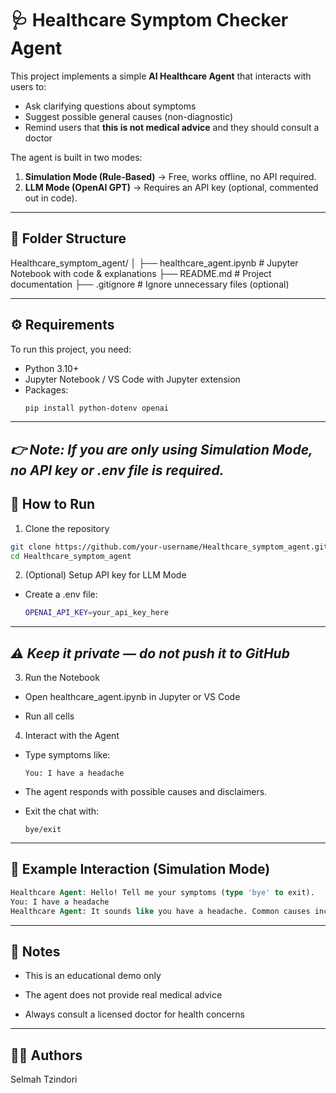 # 🩺 Healthcare Symptom Checker Agent

This project implements a simple **AI Healthcare Agent** that interacts with users to:
- Ask clarifying questions about symptoms
- Suggest possible general causes (non-diagnostic)
- Remind users that **this is not medical advice** and they should consult a doctor

The agent is built in two modes:
1. **Simulation Mode (Rule-Based)** → Free, works offline, no API required.
2. **LLM Mode (OpenAI GPT)** → Requires an API key (optional, commented out in code).

---

## 📂 Folder Structure

Healthcare_symptom_agent/
│
├── healthcare_agent.ipynb # Jupyter Notebook with code & explanations
├── README.md # Project documentation
├── .gitignore # Ignore unnecessary files (optional)


---

## ⚙️ Requirements

To run this project, you need:

- Python 3.10+  
- Jupyter Notebook / VS Code with Jupyter extension  
- Packages:
  ```bash
  pip install python-dotenv openai
  ```

---
***👉 Note: If you are only using Simulation Mode, no API key or .env file is required.***
---

## 🚀 How to Run

1. Clone the repository

  ```bash
  git clone https://github.com/your-username/Healthcare_symptom_agent.git
  cd Healthcare_symptom_agent
  ```

2. (Optional) Setup API key for LLM Mode

- Create a .env file:
  ```bash
  OPENAI_API_KEY=your_api_key_here
  ```
---
***⚠️ Keep it private — do not push it to GitHub***
---

3. Run the Notebook

- Open healthcare_agent.ipynb in Jupyter or VS Code

- Run all cells

4. Interact with the Agent

- Type symptoms like:
  ```
  You: I have a headache
  ```

- The agent responds with possible causes and disclaimers.
- Exit the chat with:
  ```
  bye/exit
  ```

---

## 🧠 Example Interaction (Simulation Mode)

```sql
Healthcare Agent: Hello! Tell me your symptoms (type 'bye' to exit).
You: I have a headache
Healthcare Agent: It sounds like you have a headache. Common causes include dehydration, stress, or eye strain. Please consult a doctor if it’s severe.

```

---

## 📌 Notes

- This is an educational demo only

- The agent does not provide real medical advice

- Always consult a licensed doctor for health concerns

---

## 👩‍💻 Authors
Selmah Tzindori
